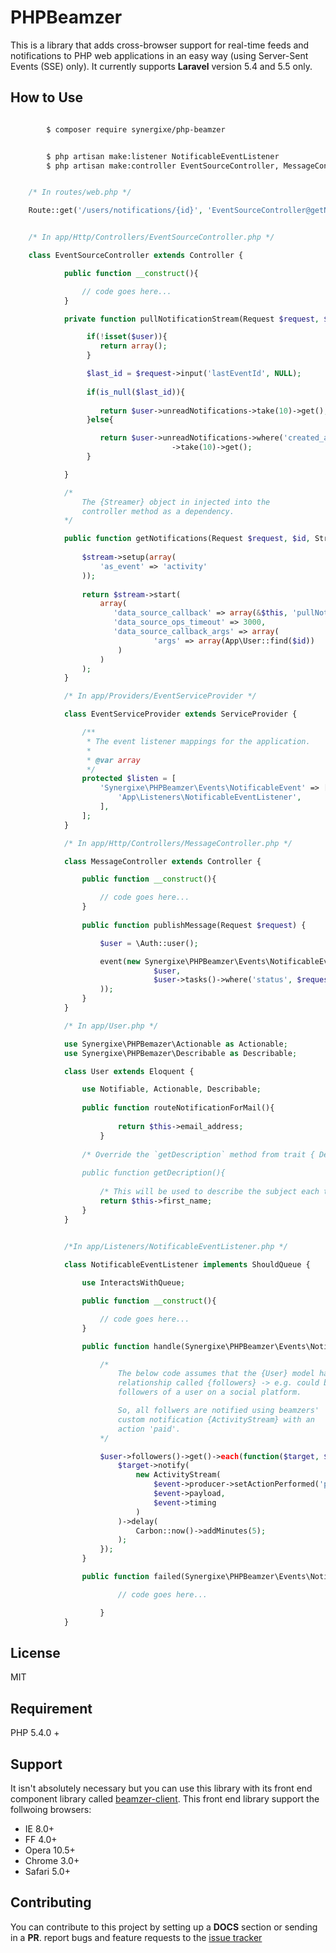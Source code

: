 ﻿# PHPBeamzer

This is a library that adds cross-browser support for real-time feeds and notifications to PHP web applications in an easy way (using Server-Sent Events (SSE) only). It currently supports **Laravel** version 5.4 and 5.5 only. 

## How to Use

```bash

		$ composer require synergixe/php-beamzer


```

```bash

		$ php artisan make:listener NotificableEventListener
		$ php artisan make:controller EventSourceController, MessageController
```

```php

	/* In routes/web.php */

	Route::get('/users/notifications/{id}', 'EventSourceController@getNotifications');


	/* In app/Http/Controllers/EventSourceController.php */

	class EventSourceController extends Controller {

			public function __construct(){

				// code goes here...
			}

			private function pullNotificationStream(Request $request, $user){

				 if(!isset($user)){
				 	return array();
				 }

				 $last_id = $request->input('lastEventId', NULL);
				 
				 if(is_null($last_id)){
				 
				 	return $user->unreadNotifications->take(10)->get();
				 }else{

				 	return $user->unreadNotifications->where('created_at', '>=', intval($last_id))
									->take(10)->get();
				 }

			}

			/*
				The {Streamer} object in injected into the 
				controller method as a dependency.
			*/

			public function getNotifications(Request $request, $id, Streamer $stream){
			    
			    $stream->setup(array(
			    	'as_event' => 'activity'
			    ));
			    
			    return $stream->start(
			        array(
			           'data_source_callback' => array(&$this, 'pullNotificationStream'),
			           'data_source_ops_timeout' => 3000,
			           'data_source_callback_args' => array(
			                    'args' => array(App\User::find($id))
			            )
			        )
			    );
			}

			/* In app/Providers/EventServiceProvider */

			class EventServiceProvider extends ServiceProvider {

				/**
				 * The event listener mappings for the application.
				 *
				 * @var array
				 */
				protected $listen = [
				    'Synergixe\PHPBeamzer\Events\NotificableEvent' => [
				        'App\Listeners\NotificableEventListener',
				    ],
				];
			}

			/* In app/Http/Controllers/MessageController.php */

			class MessageController extends Controller {

				public function __construct(){

					// code goes here...
				}		
				
				public function publishMessage(Request $request) {

					$user = \Auth::user();

					event(new Synergixe\PHPBeamzer\Events\NotificableEvent(
								$user, 
								$user->tasks()->where('status', $request->input('status'))->get()
					));
				}		
			}

			/* In app/User.php */

			use Synergixe\PHPBemazer\Actionable as Actionable;
			use Synergixe\PHPBemazer\Describable as Describable;

			class User extends Eloquent {

				use Notifiable, Actionable, Describable;
				
				public function routeNotificationForMail(){
       
       					return $this->email_address;
    				}
				
				/* Override the `getDescription` method from trait { Describable }
				
				public function getDecription(){
				
					/* This will be used to describe the subject each time on the client */
					return $this->first_name;
				}
			}
			

			/*In app/Listeners/NotificableEventListener.php */

			class NotificableEventListener implements ShouldQueue {

				use InteractsWithQueue;

				public function __construct(){

					// code goes here...
				}

				public function handle(Synergixe\PHPBeamzer\Events\NotificableEvent $event){

					/* 
						The below code assumes that the {User} model has a 
						relationship called {followers} -> e.g. could be
						followers of a user on a social platform.

						So, all follwers are notified using beamzers'
						custom notification {ActivityStream} with an
						action 'paid'.
					*/

					$user->followers()->get()->each(function($target, $key) use ($event) {
						$target->notify(
				        	new ActivityStream(
				        		$event->producer->setActionPerformed('paid', $event->timing),
				        		$event->payload,
				        		$event->timing
				        	)
					    )->delay(
					        Carbon::now()->addMinutes(5);
					    );
					});
				}

				public function failed(Synergixe\PHPBeamzer\Events\NotificableEvent $event, $exception){

			        	// code goes here...

			    	}
			}

```

## License

MIT

## Requirement

PHP 5.4.0 +

## Support

It isn't absolutely necessary but you can use this library with its front end component library called [beamzer-client](https://github.com/isocroft/beamzer-client/). This front end library support the follwoing browsers:

- IE 8.0+
- FF 4.0+
- Opera 10.5+
- Chrome 3.0+
- Safari 5.0+

## Contributing

You can contribute to this project by setting up a **DOCS** section or sending in a **PR**. report bugs and feature requests to the [issue tracker](https://github.com/synergixe/php-beamzer/issues)    
